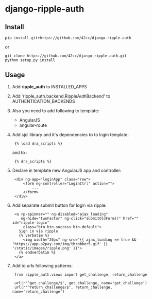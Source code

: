django-ripple-auth
==================

Install
-------

    pip install git+https://github.com/42cc/django-ripple-auth
or

    git clone https://github.com/42cc/django-ripple-auth.git
    python setup.py install

Usage
-----

1. Add **ripple_auth** to INSTALLED_APPS
2. Add 'ripple_auth.backend.RippleAuthBackend' to AUTHENTICATION_BACKENDS
3. Also you need to add following to template:
    * AngularJS
    * angular-route
    
    
4. Add sjcl library and it's dependencies to to login template:


        {% load dra_scripts %}
    
    and to <head>:

        {% dra_scripts %}

5. Declare in template new AngularJS app and controller:


        <div ng-app="loginApp" class="row">
            <form ng-controller="LoginCtrl" action="">
                ...
            </form>
        </div>

6. Add separate submit button for login via ripple:


        <a rp-spinner="" ng-disabled="ajax_loading"
           ng-hide="twoFactor" ng-click="submitOldForm()" href="" id="ripple-login"
            class="btn btn-success btn-default">
          Sign in via ripple
          {% verbatim %}
            <img width="20px" ng-src="{{ ajax_loading == true && 'https://app.p2pay.com/img/throbber5.gif' || '/static/images/ripple.png' }}">
          {% endverbatim %}
        </a>

7. Add to urls following patterns:


        from ripple_auth.views import get_challenge, return_challenge

        url(r'^get_challenge/$', get_challenge, name='get_challenge')
        url(r'^return_challenge/$', return_challenge, name='return_challenge')
